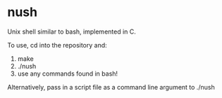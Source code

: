 # nush

Unix shell similar to bash, implemented in C.

To use, cd into the repository and:

1. make
2. ./nush
3. use any commands found in bash!

Alternatively, pass in a script file as a command line argument to ./nush 
